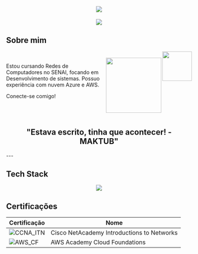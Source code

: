 <h1 align="center">
<img src="https://capsule-render.vercel.app/api?type=blur&height=330&color=8F00FF&text=Hillara%20Felizardo%20シ&section=header&reversal=false&textBg=false&fontSize=40&fontAlign=51&fontAlignY=50&animation=twinkling&rotate=0&fontColor=c8a2c8&descAlignY=62">
</h1>

<p align="center">
  <img src="https://readme-typing-svg.herokuapp.com?font=Orbitron&size=24&pause=1000&color=CA9DFF&center=true&width=435&lines=Software+Developer+%7C+Sysadmin">
</p>

## Sobre mim

<img align="right" height="80" src="https://i.pinimg.com/736x/4d/e7/5e/4de75e2455a7e9bd7a2839d7cd23ea3b.jpg">
<br>
<img align="right" height="150" src="https://i.pinimg.com/736x/38/35/90/383590d5c08309022e9e5b89c845d3f8.jpg">

Estou cursando Redes de Computadores no SENAI, focando em Desenvolvimento de sistemas. Possuo experiência com nuvem Azure e AWS.

Conecte-se comigo!

<br><br>

<h2 align="center">
  "Estava escrito, tinha que acontecer! - MAKTUB"
</h2>
---

## Tech Stack

<p align="center">
<img src="https://skillicons.dev/icons?i=aws,azure,cpp,debian,git,github,grafana,html,kali,linux,nginx,powershell,py,vscode,">
</p>

## Certificações

| Certificação | Nome |
| --- | --- |
| ![CCNA_ITN](https://img.shields.io/badge/CISCO_Introduction_To_Networks-t?style=plastic&logo=cisco&color=black) | Cisco NetAcademy Introductions to Networks |
| ![AWS_CF](https://img.shields.io/badge/_-AWS_Academy_Cloud_Foundations-t?style=plastic&logo=amazonwebservices&logoColor=yellow&labelColor=black&color=white) | AWS Academy Cloud Foundations
